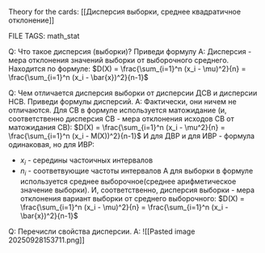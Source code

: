 
Theory for the cards: [[Дисперсия выборки, среднее квадратичное отклонение]] 

FILE TAGS: math_stat

Q: Что такое дисперсия (выборки)? Приведи формулу
A: Дисперсия - мера отклонения значений выборки от выборочного среднего.
Находится по формуле:
$D(X) = \frac{\sum_{i=1}^n (x_i - \mu)^2}{n} = \frac{\sum_{i=1}^n (x_i - \bar{x})^2}{n-1}$
<!--ID: 1759064765261-->


Q: Чем отличается дисперсия выборки от дисперсии ДСВ и дисперсии НСВ. Приведи формулы дисперсий.
A: Фактически, они ничем не отличаются. Для СВ в формуле используется матожидание
(и, соответственно дисперсия СВ - мера отклонения исходов СВ от матожидания СВ):
$D(X) = \frac{\sum_{i=1}^n (x_i - \mu^2}{n} = \frac{\sum_{i=1}^n (x_i - M(X))^2}{n-1}$
И для ДВР и для ИВР - формула одинаковая, 
но для ИВР:
- $x_i$ -  середины частоичных интервалов
- $n_i$ - соответвующие частоты интервалов 
А для выборки в формуле используется среднее выборочное(среднее арифметическое значение выборки). И, соответственно, дисперсия выборки - мера отклонения вариант выборки от среднего выборочного:
$D(X) = \frac{\sum_{i=1}^n (x_i - \mu)^2}{n} = \frac{\sum_{i=1}^n (x_i - \bar{x})^2}{n-1}$
<!--ID: 1759064765283-->

Q: Перечисли свойства дисперсии.
A: ![[Pasted image 20250928153711.png]]
<!--ID: 1760527478985-->

